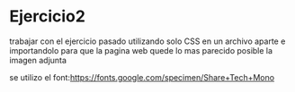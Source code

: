 # Ejercicio2
trabajar con el ejercicio pasado utilizando solo CSS en un archivo aparte e importandolo para que la pagina web quede lo mas parecido posible la imagen adjunta

se utilizo el font:https://fonts.google.com/specimen/Share+Tech+Mono


